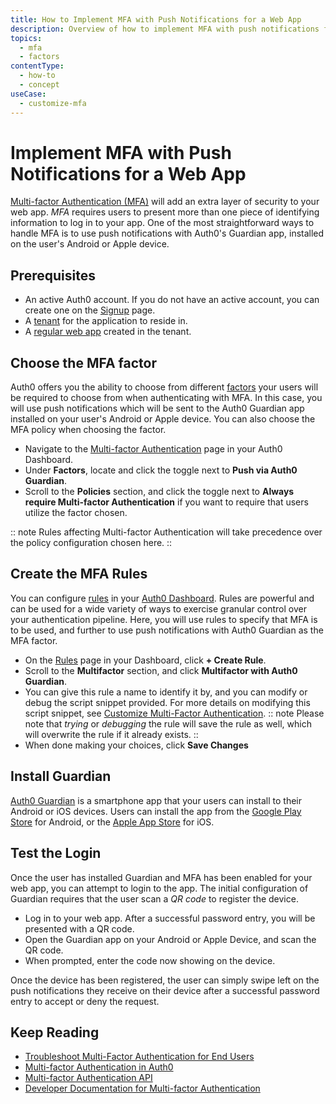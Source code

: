```yaml
---
title: How to Implement MFA with Push Notifications for a Web App
description: Overview of how to implement MFA with push notifications for a web app
topics:
  - mfa
  - factors
contentType:
  - how-to
  - concept
useCase:
  - customize-mfa
---
```


# Implement MFA with Push Notifications for a Web App

[Multi-factor Authentication (MFA)](/multifactor-authentication) will add an extra layer of security to your web app. <dfn data-key="multifactor-authentication">MFA</dfn> requires users to present more than one piece of identifying information to log in to your app. One of the most straightforward ways to handle MFA is to use push notifications with Auth0's Guardian app, installed on the user's Android or Apple device.

## Prerequisites
* An active Auth0 account. If you do not have an active account, you can create one on the [Signup](https://auth0.com/signup) page.
* A [tenant](/getting-started/create-tenant) for the application to reside in.
* A [regular web app](/dashboard/guides/applications/register-app-regular-web) created in the tenant. 

## Choose the MFA factor

Auth0 offers you the ability to choose from different [factors](/multifactor-authentication/factors) your users will be required to choose from when authenticating with MFA. In this case, you will use push notifications which will be sent to the Auth0 Guardian app installed on your user's Android or Apple device. You can also choose the MFA policy when choosing the factor.

* Navigate to the [Multi-factor Authentication](${manage_url}/#/mfa) page in your Auth0 Dashboard. 
* Under **Factors**, locate and click the toggle next to **Push via Auth0 Guardian**.
* Scroll to the **Policies** section, and click the toggle next to **Always require Multi-factor Authentication** if you want to require that users utilize the factor chosen. 

:: note
Rules affecting Multi-factor Authentication will take precedence over the policy configuration chosen here. 
::

## Create the MFA Rules

You can configure [rules](/rules) in your [Auth0 Dashboard](${manage_url}/#/rules). Rules are powerful and can be used for a wide variety of ways to exercise granular control over your authentication pipeline. Here, you will use rules to specify that MFA is to be used, and further to use push notifications with Auth0 Guardian as the MFA factor. 

* On the [Rules](${manage_url}/#/rules) page in your Dashboard, click **+ Create Rule**. 
* Scroll to the **Multifactor** section, and click **Multifactor with Auth0 Guardian**.
* You can give this rule a name to identify it by, and you can modify or debug the script snippet provided. For more details on modifying this script snippet, see [Customize Multi-Factor Authentication](/multifactor-authentication/custom#change-the-frequency-of-authentication-requests).
 :: note
 Please note that *trying* or *debugging* the rule will save the rule as well, which will overwrite the rule if it already exists. 
 ::
* When done making your choices, click **Save Changes**

## Install Guardian 

[Auth0 Guardian](https://auth0.com/multifactor-authentication) is a smartphone app that your users can install to their Android or iOS devices. Users can install the app from the [Google Play Store](https://play.google.com/store/apps/details?id=com.auth0.guardian) for Android, or the [Apple App Store](https://itunes.apple.com/us/app/auth0-guardian/id1093447833?ls=1&mt=8) for iOS. 

## Test the Login

Once the user has installed Guardian and MFA has been enabled for your web app, you can attempt to login to the app. The initial configuration of Guardian requires that the user scan a <dfn data-key="qr-code">QR code</dfn> to register the device. 

* Log in to your web app. After a successful password entry, you will be presented with a QR code. 
* Open the Guardian app on your Android or Apple Device, and scan the QR code. 
* When prompted, enter the code now showing on the device. 

Once the device has been registered, the user can simply swipe left on the push notifications they receive on their device after a successful password entry to accept or deny the request. 

## Keep Reading

* [Troubleshoot Multi-Factor Authentication for End Users](/multifactor-authentication/troubleshooting)
* [Multi-factor Authentication in Auth0](/multifactor-authentication)
* [Multi-factor Authentication API](/multifactor-authentication/api)
* [Developer Documentation for Multi-factor Authentication](/multifactor-authentication/developer)